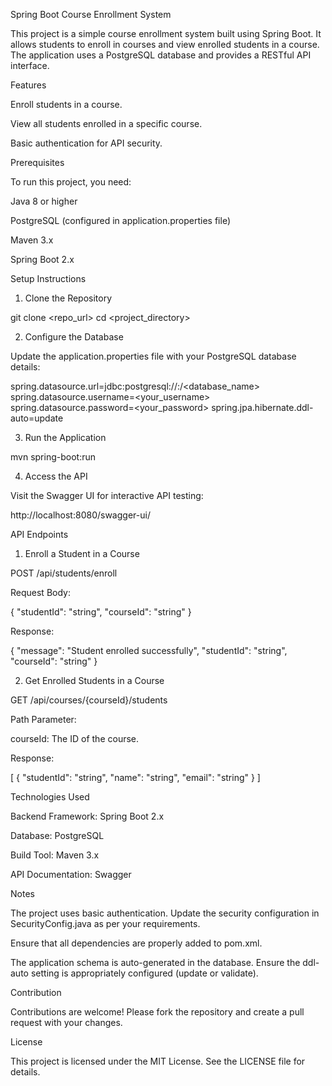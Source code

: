 Spring Boot Course Enrollment System

This project is a simple course enrollment system built using Spring Boot. It allows students to enroll in courses and view enrolled students in a course. The application uses a PostgreSQL database and provides a RESTful API interface.

Features

Enroll students in a course.

View all students enrolled in a specific course.

Basic authentication for API security.

Prerequisites

To run this project, you need:

Java 8 or higher

PostgreSQL (configured in application.properties file)

Maven 3.x

Spring Boot 2.x

Setup Instructions

1. Clone the Repository

git clone <repo_url>
cd <project_directory>

2. Configure the Database

Update the application.properties file with your PostgreSQL database details:

spring.datasource.url=jdbc:postgresql://<hostname>:<port>/<database_name>
spring.datasource.username=<your_username>
spring.datasource.password=<your_password>
spring.jpa.hibernate.ddl-auto=update

3. Run the Application

mvn spring-boot:run

4. Access the API

Visit the Swagger UI for interactive API testing:

http://localhost:8080/swagger-ui/

API Endpoints

1. Enroll a Student in a Course

POST /api/students/enroll

Request Body:

{
  "studentId": "string",
  "courseId": "string"
}

Response:

{
  "message": "Student enrolled successfully",
  "studentId": "string",
  "courseId": "string"
}

2. Get Enrolled Students in a Course

GET /api/courses/{courseId}/students

Path Parameter:

courseId: The ID of the course.

Response:

[
  {
    "studentId": "string",
    "name": "string",
    "email": "string"
  }
]

Technologies Used

Backend Framework: Spring Boot 2.x

Database: PostgreSQL

Build Tool: Maven 3.x

API Documentation: Swagger

Notes

The project uses basic authentication. Update the security configuration in SecurityConfig.java as per your requirements.

Ensure that all dependencies are properly added to pom.xml.

The application schema is auto-generated in the database. Ensure the ddl-auto setting is appropriately configured (update or validate).

Contribution

Contributions are welcome! Please fork the repository and create a pull request with your changes.

License

This project is licensed under the MIT License. See the LICENSE file for details.
